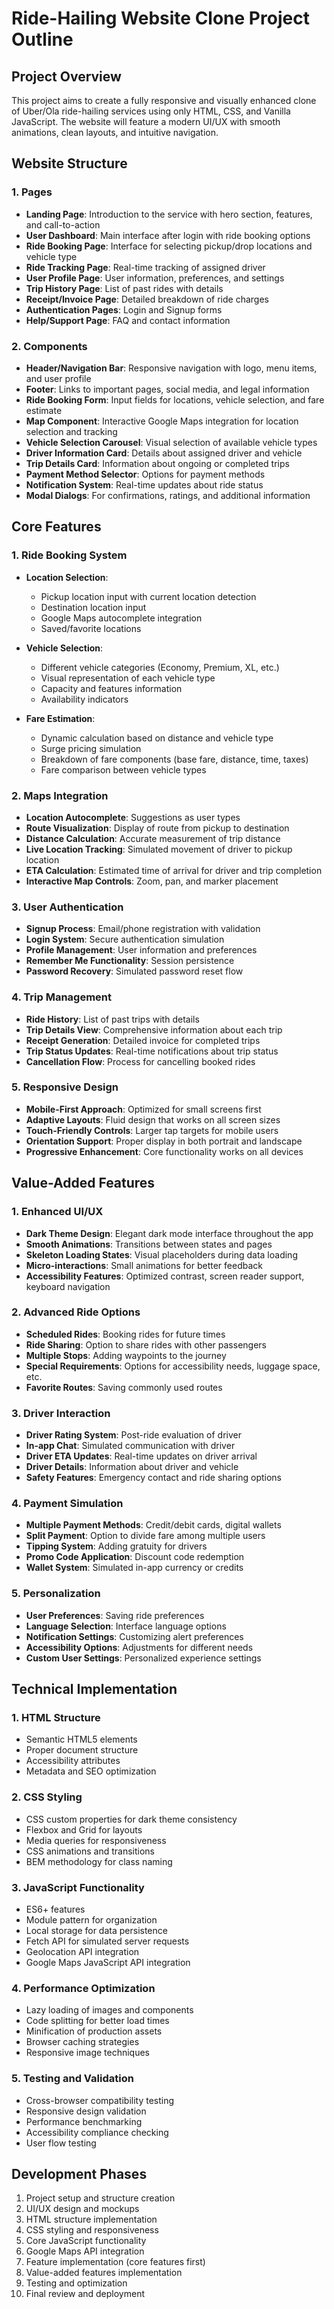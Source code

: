 # Ride-Hailing Website Clone Project Outline

## Project Overview
This project aims to create a fully responsive and visually enhanced clone of Uber/Ola ride-hailing services using only HTML, CSS, and Vanilla JavaScript. The website will feature a modern UI/UX with smooth animations, clean layouts, and intuitive navigation.

## Website Structure

### 1. Pages
- **Landing Page**: Introduction to the service with hero section, features, and call-to-action
- **User Dashboard**: Main interface after login with ride booking options
- **Ride Booking Page**: Interface for selecting pickup/drop locations and vehicle type
- **Ride Tracking Page**: Real-time tracking of assigned driver
- **User Profile Page**: User information, preferences, and settings
- **Trip History Page**: List of past rides with details
- **Receipt/Invoice Page**: Detailed breakdown of ride charges
- **Authentication Pages**: Login and Signup forms
- **Help/Support Page**: FAQ and contact information

### 2. Components
- **Header/Navigation Bar**: Responsive navigation with logo, menu items, and user profile
- **Footer**: Links to important pages, social media, and legal information
- **Ride Booking Form**: Input fields for locations, vehicle selection, and fare estimate
- **Map Component**: Interactive Google Maps integration for location selection and tracking
- **Vehicle Selection Carousel**: Visual selection of available vehicle types
- **Driver Information Card**: Details about assigned driver and vehicle
- **Trip Details Card**: Information about ongoing or completed trips
- **Payment Method Selector**: Options for payment methods
- **Notification System**: Real-time updates about ride status
- **Modal Dialogs**: For confirmations, ratings, and additional information

## Core Features

### 1. Ride Booking System
- **Location Selection**:
  - Pickup location input with current location detection
  - Destination location input
  - Google Maps autocomplete integration
  - Saved/favorite locations

- **Vehicle Selection**:
  - Different vehicle categories (Economy, Premium, XL, etc.)
  - Visual representation of each vehicle type
  - Capacity and features information
  - Availability indicators

- **Fare Estimation**:
  - Dynamic calculation based on distance and vehicle type
  - Surge pricing simulation
  - Breakdown of fare components (base fare, distance, time, taxes)
  - Fare comparison between vehicle types

### 2. Maps Integration
- **Location Autocomplete**: Suggestions as user types
- **Route Visualization**: Display of route from pickup to destination
- **Distance Calculation**: Accurate measurement of trip distance
- **Live Location Tracking**: Simulated movement of driver to pickup location
- **ETA Calculation**: Estimated time of arrival for driver and trip completion
- **Interactive Map Controls**: Zoom, pan, and marker placement

### 3. User Authentication
- **Signup Process**: Email/phone registration with validation
- **Login System**: Secure authentication simulation
- **Profile Management**: User information and preferences
- **Remember Me Functionality**: Session persistence
- **Password Recovery**: Simulated password reset flow

### 4. Trip Management
- **Ride History**: List of past trips with details
- **Trip Details View**: Comprehensive information about each trip
- **Receipt Generation**: Detailed invoice for completed trips
- **Trip Status Updates**: Real-time notifications about trip status
- **Cancellation Flow**: Process for cancelling booked rides

### 5. Responsive Design
- **Mobile-First Approach**: Optimized for small screens first
- **Adaptive Layouts**: Fluid design that works on all screen sizes
- **Touch-Friendly Controls**: Larger tap targets for mobile users
- **Orientation Support**: Proper display in both portrait and landscape
- **Progressive Enhancement**: Core functionality works on all devices

## Value-Added Features

### 1. Enhanced UI/UX
- **Dark Theme Design**: Elegant dark mode interface throughout the app
- **Smooth Animations**: Transitions between states and pages
- **Skeleton Loading States**: Visual placeholders during data loading
- **Micro-interactions**: Small animations for better feedback
- **Accessibility Features**: Optimized contrast, screen reader support, keyboard navigation

### 2. Advanced Ride Options
- **Scheduled Rides**: Booking rides for future times
- **Ride Sharing**: Option to share rides with other passengers
- **Multiple Stops**: Adding waypoints to the journey
- **Special Requirements**: Options for accessibility needs, luggage space, etc.
- **Favorite Routes**: Saving commonly used routes

### 3. Driver Interaction
- **Driver Rating System**: Post-ride evaluation of driver
- **In-app Chat**: Simulated communication with driver
- **Driver ETA Updates**: Real-time updates on driver arrival
- **Driver Details**: Information about driver and vehicle
- **Safety Features**: Emergency contact and ride sharing options

### 4. Payment Simulation
- **Multiple Payment Methods**: Credit/debit cards, digital wallets
- **Split Payment**: Option to divide fare among multiple users
- **Tipping System**: Adding gratuity for drivers
- **Promo Code Application**: Discount code redemption
- **Wallet System**: Simulated in-app currency or credits

### 5. Personalization
- **User Preferences**: Saving ride preferences
- **Language Selection**: Interface language options
- **Notification Settings**: Customizing alert preferences
- **Accessibility Options**: Adjustments for different needs
- **Custom User Settings**: Personalized experience settings

## Technical Implementation

### 1. HTML Structure
- Semantic HTML5 elements
- Proper document structure
- Accessibility attributes
- Metadata and SEO optimization

### 2. CSS Styling
- CSS custom properties for dark theme consistency
- Flexbox and Grid for layouts
- Media queries for responsiveness
- CSS animations and transitions
- BEM methodology for class naming

### 3. JavaScript Functionality
- ES6+ features
- Module pattern for organization
- Local storage for data persistence
- Fetch API for simulated server requests
- Geolocation API integration
- Google Maps JavaScript API integration

### 4. Performance Optimization
- Lazy loading of images and components
- Code splitting for better load times
- Minification of production assets
- Browser caching strategies
- Responsive image techniques

### 5. Testing and Validation
- Cross-browser compatibility testing
- Responsive design validation
- Performance benchmarking
- Accessibility compliance checking
- User flow testing

## Development Phases
1. Project setup and structure creation
2. UI/UX design and mockups
3. HTML structure implementation
4. CSS styling and responsiveness
5. Core JavaScript functionality
6. Google Maps API integration
7. Feature implementation (core features first)
8. Value-added features implementation
9. Testing and optimization
10. Final review and deployment
